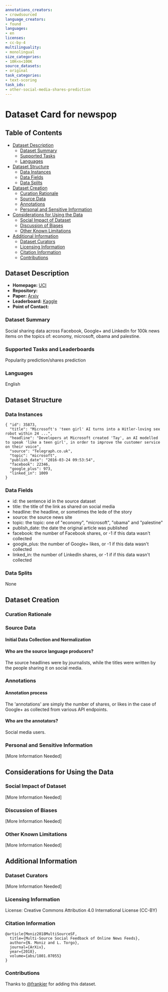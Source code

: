 ```yaml
---
annotations_creators:
- crowdsourced
language_creators:
- found
languages:
- en
licenses:
- cc-by-4
multilinguality:
- monolingual
size_categories:
- 10K<n<100K
source_datasets:
- original
task_categories:
- text-scoring
task_ids:
- other-social-media-shares-prediction
---
```


# Dataset Card for newspop

## Table of Contents
- [Dataset Description](#dataset-description)
  - [Dataset Summary](#dataset-summary)
  - [Supported Tasks](#supported-tasks-and-leaderboards)
  - [Languages](#languages)
- [Dataset Structure](#dataset-structure)
  - [Data Instances](#data-instances)
  - [Data Fields](#data-instances)
  - [Data Splits](#data-instances)
- [Dataset Creation](#dataset-creation)
  - [Curation Rationale](#curation-rationale)
  - [Source Data](#source-data)
  - [Annotations](#annotations)
  - [Personal and Sensitive Information](#personal-and-sensitive-information)
- [Considerations for Using the Data](#considerations-for-using-the-data)
  - [Social Impact of Dataset](#social-impact-of-dataset)
  - [Discussion of Biases](#discussion-of-biases)
  - [Other Known Limitations](#other-known-limitations)
- [Additional Information](#additional-information)
  - [Dataset Curators](#dataset-curators)
  - [Licensing Information](#licensing-information)
  - [Citation Information](#citation-information)
  - [Contributions](#contributions)

## Dataset Description

- **Homepage:** [UCI](https://archive.ics.uci.edu/ml/datasets/News+Popularity+in+Multiple+Social+Media+Platforms)
- **Repository:**
- **Paper:** [Arxiv](https://arxiv.org/abs/1801.07055)
- **Leaderboard:** [Kaggle](https://www.kaggle.com/nikhiljohnk/news-popularity-in-multiple-social-media-platforms/code)
- **Point of Contact:**

### Dataset Summary

Social sharing data across Facebook, Google+ and LinkedIn for 100k news items on the topics of: economy, microsoft, obama and palestine.

### Supported Tasks and Leaderboards

Popularity prediction/shares prediction

### Languages

English

## Dataset Structure

### Data Instances

```
{ "id": 35873,
  "title": "Microsoft's 'teen girl' AI turns into a Hitler-loving sex robot within 24 ...",
  "headline": "Developers at Microsoft created 'Tay', an AI modelled to speak 'like a teen girl', in order to improve the customer service on their voice",
  "source": "Telegraph.co.uk",
  "topic": "microsoft",
  "publish_date": "2016-03-24 09:53:54",
  "facebook": 22346,
  "google_plus": 973,
  "linked_in": 1009
}
```

### Data Fields

- id: the sentence id in the source dataset
- title: the title of the link as shared on social media
- headline: the headline, or sometimes the lede of the story
- source: the source news site
- topic: the topic: one of "economy", "microsoft", "obama" and "palestine"
- publish_date: the date the original article was published
- facebook: the number of Facebook shares, or -1 if this data wasn't collected
- google_plus: the number of Google+ likes, or -1 if this data wasn't collected
- linked_in: the number of LinkedIn shares, or -1 if if this data wasn't collected

### Data Splits

None

## Dataset Creation

### Curation Rationale

### Source Data

#### Initial Data Collection and Normalization

#### Who are the source language producers?

The source headlines were by journalists, while the titles were written by the
people sharing it on social media.

### Annotations

#### Annotation process

The 'annotations' are simply the number of shares, or likes in the case of
Google+ as collected from various API endpoints.

#### Who are the annotators?

Social media users.

### Personal and Sensitive Information

[More Information Needed]

## Considerations for Using the Data

### Social Impact of Dataset

[More Information Needed]

### Discussion of Biases

[More Information Needed]

### Other Known Limitations

[More Information Needed]

## Additional Information

### Dataset Curators

[More Information Needed]

### Licensing Information

License: Creative Commons Attribution 4.0 International License (CC-BY)

### Citation Information

```
@article{Moniz2018MultiSourceSF,
  title={Multi-Source Social Feedback of Online News Feeds},
  author={N. Moniz and L. Torgo},
  journal={ArXiv},
  year={2018},
  volume={abs/1801.07055}
}
```

### Contributions

Thanks to [@frankier](https://github.com/frankier) for adding this dataset.
